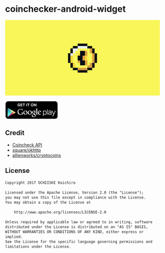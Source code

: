 # coinchecker-android-widget

![](.github/promotion.png)

[![](https://raw.githubusercontent.com/rakuishi/static/master/images/en_generic_rgb_wo_60.png)](https://play.google.com/store/apps/details?id=com.rakuishi.coinchecker)

## Credit

- [Coincheck API](https://coincheck.com/documents/exchange/api)
- [square/okhttp](https://github.com/square/okhttp)
- [allienworks/cryptocoins](https://github.com/allienworks/cryptocoins)

## License

```
Copyright 2017 OCHIISHI Koichiro

Licensed under the Apache License, Version 2.0 (the "License");
you may not use this file except in compliance with the License.
You may obtain a copy of the License at

    http://www.apache.org/licenses/LICENSE-2.0

Unless required by applicable law or agreed to in writing, software
distributed under the License is distributed on an "AS IS" BASIS,
WITHOUT WARRANTIES OR CONDITIONS OF ANY KIND, either express or implied.
See the License for the specific language governing permissions and
limitations under the License.
```
